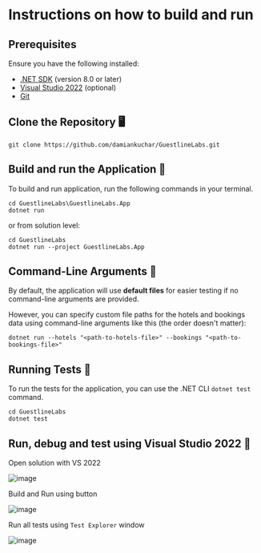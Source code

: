 # Instructions on how to build and run

## Prerequisites

Ensure you have the following installed:

- [.NET SDK](https://dotnet.microsoft.com/download) (version 8.0 or later)
- [Visual Studio 2022]([https://code.visualstudio.com/](https://visualstudio.microsoft.com/pl/vs/community/)) (optional)
- [Git](https://git-scm.com/)

## Clone the Repository 🖥️
```
git clone https://github.com/damiankuchar/GuestlineLabs.git
```

## Build and run the Application 🚀
To build and run application, run the following commands in your terminal. 
```
cd GuestlineLabs\GuestlineLabs.App
dotnet run
```

or from solution level:
```
cd GuestlineLabs
dotnet run --project GuestlineLabs.App
```

## Command-Line Arguments 🎯
By default, the application will use **default files** for easier testing if no command-line arguments are provided.

However, you can specify custom file paths for the hotels and bookings data using command-line arguments like this (the order doesn't matter):
```
dotnet run --hotels "<path-to-hotels-file>" --bookings "<path-to-bookings-file>"
```

## Running Tests 🧪
To run the tests for the application, you can use the .NET CLI `dotnet test` command.
```
cd GuestlineLabs
dotnet test
```

## Run, debug and test using Visual Studio 2022 🐞
Open solution with VS 2022

![image](https://github.com/user-attachments/assets/56b7bc49-8f4a-46fe-8131-dc0d05c15085)

Build and Run using button

![image](https://github.com/user-attachments/assets/ed1b42fa-6e8b-4446-abb2-6a36e3bdd639)

Run all tests using `Test Explorer` window

![image](https://github.com/user-attachments/assets/c48d6150-b9ef-4aa0-8094-51a4329e2abc)

